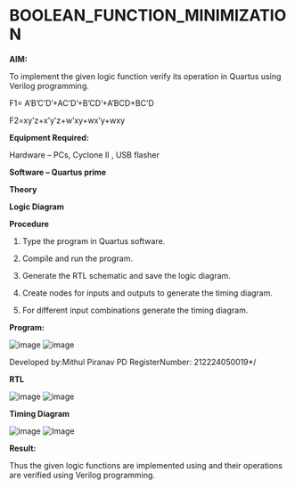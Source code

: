 # BOOLEAN_FUNCTION_MINIMIZATION

**AIM:**

To implement the given logic function verify its operation in Quartus using Verilog programming.

F1= A’B’C’D’+AC’D’+B’CD’+A’BCD+BC’D 

F2=xy’z+x’y’z+w’xy+wx’y+wxy

**Equipment Required:**

Hardware – PCs, Cyclone II , USB flasher

**Software – Quartus prime**

**Theory**

**Logic Diagram**

**Procedure**

1.	Type the program in Quartus software.

2.	Compile and run the program.

3.	Generate the RTL schematic and save the logic diagram.

4.	Create nodes for inputs and outputs to generate the timing diagram.

5.	For different input combinations generate the timing diagram.


**Program:**

![image](https://github.com/user-attachments/assets/bfb9abfb-6a8a-4737-b334-d44f84c46184)
![image](https://github.com/user-attachments/assets/e9319b3b-9a37-44f0-9c87-055c16e087f6)

 
Developed by:Mithul Piranav PD RegisterNumber: 212224050019*/

**RTL**

![image](https://github.com/user-attachments/assets/ba629849-f13c-4920-92e4-7f884370a1e1)
![image](https://github.com/user-attachments/assets/57fee427-41fc-46cc-afc8-01f3c5b9e9b1)



**Timing Diagram**

![image](https://github.com/user-attachments/assets/1d592c71-1ef5-426c-bc52-da078a3ad2b5)
![Image](https://github.com/user-attachments/assets/6a045b55-78b2-419a-af10-fa9946ddef4d)



**Result:**

Thus the given logic functions are implemented using and their operations are verified using Verilog programming.

